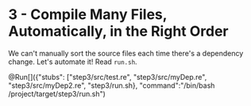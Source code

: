 # 3 - Compile Many Files, Automatically, in the Right Order

We can't manually sort the source files each time there's a dependency change. Let's automate it! Read `run.sh`.

@Run[]({"stubs": ["step3/src/test.re", "step3/src/myDep.re", "step3/src/myDep2.re", "step3/run.sh}, "command":"/bin/bash /project/target/step3/run.sh")

